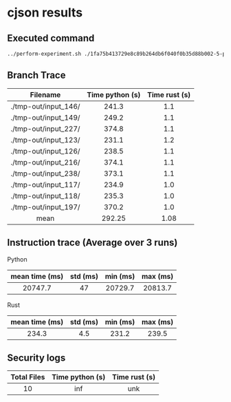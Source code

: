 # cjson results

## Executed command

```bash
../perform-experiment.sh ./1fa75b413729e8c89b264db6f040f0b35d88b002-5-processed ./cjson_read_sydr 1fa75b413729e8c89b264db6f040f0b35d88b002-5-processed
```

## Branch Trace

|       Filename       | Time python (s) | Time rust (s) |
| :------------------: | :-------------: | :-----------: |
| ./tmp-out/input_146/ |      241.3      |      1.1      |
| ./tmp-out/input_149/ |      249.2      |      1.1      |
| ./tmp-out/input_227/ |      374.8      |      1.1      |
| ./tmp-out/input_123/ |      231.1      |      1.2      |
| ./tmp-out/input_126/ |      238.5      |      1.1      |
| ./tmp-out/input_216/ |      374.1      |      1.1      |
| ./tmp-out/input_238/ |      373.1      |      1.1      |
| ./tmp-out/input_117/ |      234.9      |      1.0      |
| ./tmp-out/input_118/ |      235.3      |      1.0      |
| ./tmp-out/input_197/ |      370.2      |      1.0      |
|         mean         |     292.25      |     1.08      |

## Instruction trace (Average over 3 runs)

Python

| mean time (ms) | std (ms) | min (ms) | max (ms) |
| :------------: | :------: | :------: | :------: |
|    20747.7     |    47    | 20729.7  | 20813.7  |

Rust

| mean time (ms) | std (ms) | min (ms) | max (ms) |
| :------------: | :------: | :------: | :------: |
|     234.3      |   4.5    |  231.2   |  239.5   |

## Security logs

| Total Files | Time python (s) | Time rust (s) |
| :---------: | :-------------: | :-----------: |
|     10      |       inf       |      unk      |

